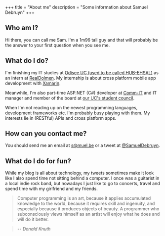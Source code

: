+++
title = "About me"
description = "Some information about Samuel Debruyn"
+++

## Who am I?

Hi there, you can call me Sam. I'm a 1m96 tall guy and that will probably be the answer to your first question when you see me.

## What do I do?

I'm finishing my IT studies at [Odisee UC (used to be called HUB-EHSAL)](http://www.odisee.be/Odisee/Sections/Odisee-About-us.html) as an intern at [RealDolmen](http://realdolmen.be/en). My internship is about cross platform mobile app development with [Xamarin](http://xamarin.com/).

Meanwhile, I'm also part-time ASP.NET (C#) developer at [Comm-IT](http://comm-it.be/) and IT manager and member of the board at [our UC's student council](http://asr.ac).

When I'm not reading up on the newest programming languages, development frameworks etc. I'm probably busy playing with them. My interests lie in (RESTful) APIs and cross platform apps.

## How can you contact me?

You should send me an email at [s@muel.be](mailto:s@muel.be) or a tweet at [@SamuelDebruyn](https://twitter.com/intent/user?screen_name=SamuelDebruyn).

## What do I do for fun?

While my blog is all about technology, my tweets sometimes make it look like I also spend time not sitting behind a computer. I once was a guitarist in a local indie rock band, but nowadays I just like to go to concerts, travel and spend time with my girlfriend and my friends.

> Computer programming is an art,
because it applies accumulated knowledge to the world,
because it requires skill and ingenuity,
and especially because it produces objects of beauty.
A programmer who subconsciously views himself as an artist
will enjoy what he does and will do it better.

> -- <cite>Donald Knuth</cite>